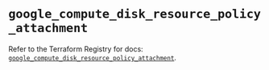 # `google_compute_disk_resource_policy_attachment`

Refer to the Terraform Registry for docs: [`google_compute_disk_resource_policy_attachment`](https://registry.terraform.io/providers/drfaust92/google/4.16.4/docs/resources/compute_disk_resource_policy_attachment).
